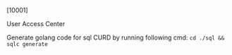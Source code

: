 [10001]

User Access Center

Generate golang code for sql CURD by running following cmd:
```cd ./sql && sqlc generate ```